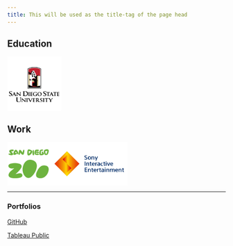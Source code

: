 ```yaml
---
title: This will be used as the title-tag of the page head
---
```


## Education

<img src="https://raw.githubusercontent.com/CMJ828/cmj828.github.io/master/SDSU.jpg" width="125" align="middle">

## Work

<img src="https://raw.githubusercontent.com/CMJ828/cmj828.github.io/master/SDZ.jpg" height="100" align="middle"><img src="https://raw.githubusercontent.com/CMJ828/cmj828.github.io/master/SIE.jpg" height="100" align="middle">

---

### Portfolios

[GitHub](https://github.com/CMJ828/portfolio)

[Tableau Public](https://public.tableau.com/profile/conor.juengst)
